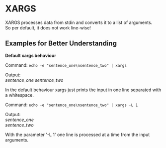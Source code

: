 # XARGS

XARGS processes data from stdin and converts it to a list of arguments.  
So per default, it does not work line-wise!  

## Examples for Better Understanding

__Default xargs behaviour__

Command: `echo -e "sentence_one\nsentence_two" | xargs`  

Output:  
  _sentence_one sentence_two_  

In the default behaviour xargs just prints the input in one line separated with a whitespace.
  
Command: `echo -e "sentence_one\nsentence_two" | xargs -L 1`

Output:  
  _sentence_one_  
  _sentence_two_  
  
With the parameter '-L 1' one line is processed at a time from the input arguments.

